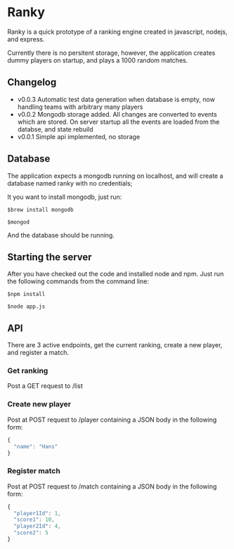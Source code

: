 # Ranky

Ranky is a quick prototype of a ranking engine created in javascript, nodejs, and express.

Currently there is no persitent storage, however, the application creates dummy players on startup, and plays a 1000 random matches.

## Changelog
- v0.0.3 Automatic test data generation when database is empty, now handling teams with arbitrary many players
- v0.0.2 Mongodb storage added. All changes are converted to events which are stored. On server startup all the events are loaded from the databse, and state rebuild
- v0.0.1 Simple api implemented, no storage

## Database
The application expects a mongodb running on localhost, and will create a database named ranky with no credentials;

It you want to install mongodb, just run:

`$brew install mongodb`

`$mongod`

And the database should be running.

## Starting the server
After you have checked out the code and installed node and npm. Just run the following commands from the command line:

`$npm install`

`$node app.js`

## API
There are 3 active endpoints, get the current ranking, create a new player, and register a match.

### Get ranking
Post a GET request to /list

### Create new player
Post at POST request to /player containing a JSON body in the following form:

```javascript
{
  "name": "Hans"
}
```

### Register match
Post at POST request to /match containing a JSON body in the following form:

```javascript
{
  "player1Id": 1,
  "score1": 10,
  "player2Id": 4,
  "score2": 5
}
```

